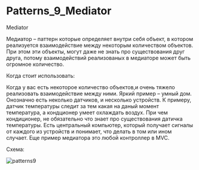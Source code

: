 # Patterns_9_Mediator

Mediator

Медиатор – паттерн которые определяет внутри себя объект, в котором реализуется взаимодействие между некоторым количеством объектов. При этом эти объекты, могут даже не знать про существования друг друга, потому взаимодействий реализованых в медиаторе может быть огромное количество.

Когда стоит использовать:

Когда у вас есть некоторое количество объектов,и очень тяжело реализовать взаимодействие между ними. Яркий пример – умный дом. Онозначно есть неколько датчиков, и несколько устройств. К примеру, датчик температуры следит за тем какая на даный момент температура, а кондционер умеет охлаждать воздух. При чем кондиционер, не обязательно что знает про существования датичка температуры. Есть центральный компьютер, который получает сигналы от каждого из устройств и понимает, что делать в том или ином случает. Еще пример медиатора это любой контроллер в MVC.

Схема:

![patterns9](https://user-images.githubusercontent.com/8353437/28863020-73c69976-7791-11e7-93f1-1bec1d695388.png)
